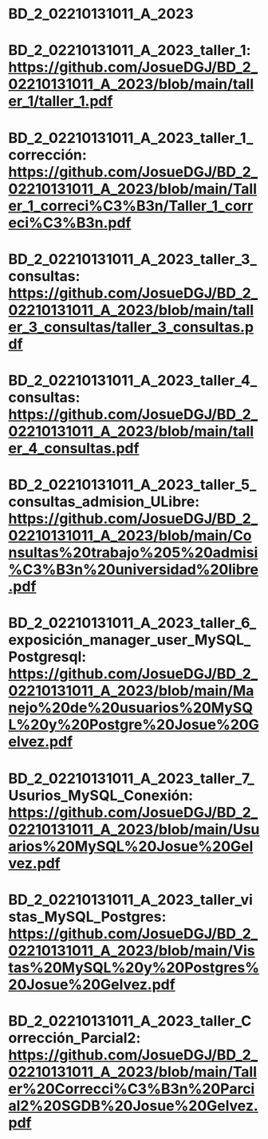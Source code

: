# BD_2_02210131011_A_2023
# BD_2_02210131011_A_2023_taller_1: https://github.com/JosueDGJ/BD_2_02210131011_A_2023/blob/main/taller_1/taller_1.pdf
# BD_2_02210131011_A_2023_taller_1_corrección: https://github.com/JosueDGJ/BD_2_02210131011_A_2023/blob/main/Taller_1_correci%C3%B3n/Taller_1_correci%C3%B3n.pdf
# BD_2_02210131011_A_2023_taller_3_consultas: https://github.com/JosueDGJ/BD_2_02210131011_A_2023/blob/main/taller_3_consultas/taller_3_consultas.pdf
# BD_2_02210131011_A_2023_taller_4_consultas: https://github.com/JosueDGJ/BD_2_02210131011_A_2023/blob/main/taller_4_consultas.pdf
# BD_2_02210131011_A_2023_taller_5_consultas_admision_ULibre: https://github.com/JosueDGJ/BD_2_02210131011_A_2023/blob/main/Consultas%20trabajo%205%20admisi%C3%B3n%20universidad%20libre.pdf
# BD_2_02210131011_A_2023_taller_6_exposición_manager_user_MySQL_Postgresql: https://github.com/JosueDGJ/BD_2_02210131011_A_2023/blob/main/Manejo%20de%20usuarios%20MySQL%20y%20Postgre%20Josue%20Gelvez.pdf
# BD_2_02210131011_A_2023_taller_7_Usurios_MySQL_Conexión: https://github.com/JosueDGJ/BD_2_02210131011_A_2023/blob/main/Usuarios%20MySQL%20Josue%20Gelvez.pdf
# BD_2_02210131011_A_2023_taller_vistas_MySQL_Postgres: https://github.com/JosueDGJ/BD_2_02210131011_A_2023/blob/main/Vistas%20MySQL%20y%20Postgres%20Josue%20Gelvez.pdf
# BD_2_02210131011_A_2023_taller_Corrección_Parcial2: https://github.com/JosueDGJ/BD_2_02210131011_A_2023/blob/main/Taller%20Correcci%C3%B3n%20Parcial2%20SGDB%20Josue%20Gelvez.pdf
